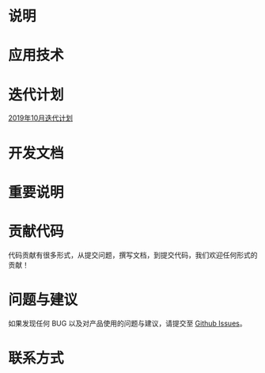 # 说明

# 应用技术

# 迭代计划
<a href='https://github.com/schic/DQCS/issues/2'>2019年10月迭代计划</a>

# 开发文档

# 重要说明


# 贡献代码
代码贡献有很多形式，从提交问题，撰写文档，到提交代码，我们欢迎任何形式的贡献！

# 问题与建议
如果发现任何 BUG 以及对产品使用的问题与建议，请提交至 <a href='https://github.com/schic/DQCS/issues'>Github Issues</a>。


# 联系方式
